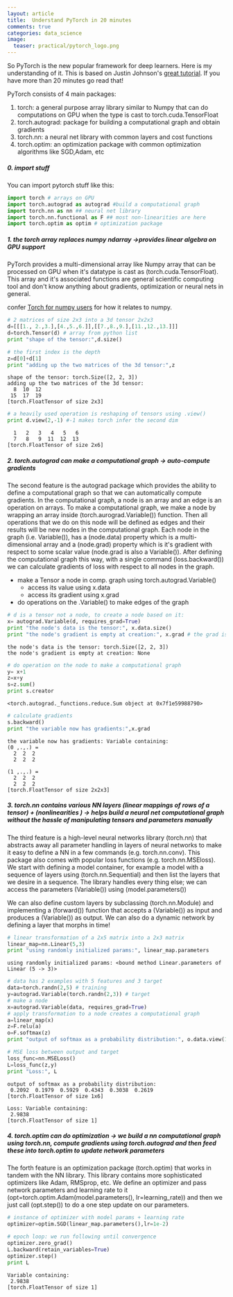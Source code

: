 ```yaml
---
layout: article
title:  Understand PyTorch in 20 minutes
comments: true
categories: data_science
image:
  teaser: practical/pytorch_logo.png
---
```


So PyTorch is the new popular framework for deep learners. Here is my understanding of it. This is based on Justin Johnson's [great tutorial](https://github.com/jcjohnson/pytorch-examples). If you have more than 20 minutes go read that!

PyTorch consists of 4 main packages:
1. torch: a general purpose array library similar to Numpy that can do computations on GPU when the type is cast to torch.cuda.TensorFloat
2. torch.autograd: package for building a computational graph and obtain gradients 
3. torch.nn: a neural net library with common layers and cost functions
4. torch.optim: an optimization package with common optimization algorithms like SGD,Adam, etc


##### 0. import stuff
You can import pytorch stuff like this:

```python
import torch # arrays on GPU
import torch.autograd as autograd #build a computational graph
import torch.nn as nn ## neural net library
import torch.nn.functional as F ## most non-linearities are here
import torch.optim as optim # optimization package

```


##### 1.  the torch array replaces numpy ndarray ->provides linear algebra on GPU support

PyTorch provides a multi-dimensional array like Numpy array that can be processed on GPU when it's datatype is cast as (torch.cuda.TensorFloat). This array and it's associated functions are general scientific computing tool and don't know anything about gradients, optimization or neural nets in general. 


confer [Torch for numpy users](https://github.com/torch/torch7/wiki/Torch-for-Numpy-users) for how it relates to numpy.


```python
# 2 matrices of size 2x3 into a 3d tensor 2x2x3
d=[[[1., 2.,3.],[4.,5.,6.]],[[7.,8.,9.],[11.,12.,13.]]]
d=torch.Tensor(d) # array from python list
print "shape of the tensor:",d.size()

# the first index is the depth
z=d[0]+d[1]
print "adding up the two matrices of the 3d tensor:",z
```

    shape of the tensor: torch.Size([2, 2, 3])
    adding up the two matrices of the 3d tensor: 
      8  10  12
     15  17  19
    [torch.FloatTensor of size 2x3]
    



```python
# a heavily used operation is reshaping of tensors using .view()
print d.view(2,-1) #-1 makes torch infer the second dim
```

    
      1   2   3   4   5   6
      7   8   9  11  12  13
    [torch.FloatTensor of size 2x6]
    


##### 2. torch.autograd can make a computational graph -> auto-compute gradients
The second feature is the autograd package which provides the ability to define a computational graph so that we can automatically compute gradients. In the computational graph, a node is an array and an edge is an operation on arrays. To make a computational graph, we make a node by wrapping an array inside (torch.aurograd.Variable()) function. Then all operations that we do on this node will be defined as edges and their results will be new nodes in the computational graph. Each node in the graph (i.e. Variable()), has a (node.data) property which is a multi-dimensional array and a (node.grad) property which is it's gradient with respect to some scalar value (node.grad is also a Variable()). After defining the computational graph this way, with a single command (loss.backward()) we can calculate gradients of loss with respect to all nodes in the graph. 


- make a Tensor a node in comp. graph using torch.autograd.Variable()
    + access its value using x.data
    + access its gradient using x.grad
- do operations on the .Variable() to make edges of the graph


```python
# d is a tensor not a node, to create a node based on it:
x= autograd.Variable(d, requires_grad=True)
print "the node's data is the tensor:", x.data.size()
print "the node's gradient is empty at creation:", x.grad # the grad is empty right now
```

    the node's data is the tensor: torch.Size([2, 2, 3])
    the node's gradient is empty at creation: None



```python
# do operation on the node to make a computational graph
y= x+1
z=x+y
s=z.sum()
print s.creator
```

    <torch.autograd._functions.reduce.Sum object at 0x7f1e59988790>



```python
# calculate gradients
s.backward()
print "the variable now has gradients:",x.grad
```

    the variable now has gradients: Variable containing:
    (0 ,.,.) = 
      2  2  2
      2  2  2
    
    (1 ,.,.) = 
      2  2  2
      2  2  2
    [torch.FloatTensor of size 2x2x3]
    


##### 3. torch.nn contains various NN layers (linear mappings of rows of a tensor) + (nonlinearities ) -> helps build a neural net computational graph without the hassle of manipulating tensors and parameters manually

The third feature is a high-level neural networks library (torch.nn) that abstracts away all parameter handling in layers of neural networks to make it easy to define a NN in a few commands (e.g. torch.nn.conv). This package also comes with popular loss functions (e.g. torch.nn.MSEloss). We start with defining a model container, for example a model with a sequence of layers using (torch.nn.Sequential) and then list the layers that we desire in a sequence. The library handles every thing else; we can access the parameters (Variable()) using (model.parameters()) 

We can also define custom layers by subclassing (torch.nn.Module) and implementing a (forward()) function that accepts a (Variable()) as input and produces a (Variable()) as output. We can also do a dynamic network by defining a layer that morphs in time!



```python
# linear transformation of a 2x5 matrix into a 2x3 matrix
linear_map=nn.Linear(5,3)
print "using randomly initialized params:", linear_map.parameters
```

    using randomly initialized params: <bound method Linear.parameters of Linear (5 -> 3)>



```python
# data has 2 examples with 5 features and 3 target
data=torch.randn(2,5) # training
y=autograd.Variable(torch.randn(2,3)) # target
# make a node
x=autograd.Variable(data, requires_grad=True)
# apply transformation to a node creates a computational graph
a=linear_map(x)
z=F.relu(a)
o=F.softmax(z)
print "output of softmax as a probability distribution:", o.data.view(1,-1)

# MSE loss between output and target
loss_func=nn.MSELoss()
L=loss_func(z,y)
print "Loss:", L
```

    output of softmax as a probability distribution: 
     0.2092  0.1979  0.5929  0.4343  0.3038  0.2619
    [torch.FloatTensor of size 1x6]
    
    Loss: Variable containing:
     2.9838
    [torch.FloatTensor of size 1]
    


##### 4. torch.optim can do optimization -> we build a nn computational graph using torch.nn, compute gradients using torch.autograd and then feed these into torch.optim to update network parameters

The forth feature is an optimization package (torch.optim) that works in tandem with the NN library. This library contains more sophisticated optimizers like Adam, RMSprop, etc. We define an optimizer and pass network parameters and learning rate to it (opt=torch.optim.Adam(model.parameters(), lr=learning_rate)) and then we just call (opt.step()) to do a one step update on our parameters. 


```python
# instance of optimizer with model params + learning rate
optimizer=optim.SGD(linear_map.parameters(),lr=1e-2)

# epoch loop: we run following until convergence
optimizer.zero_grad()
L.backward(retain_variables=True)
optimizer.step()
print L
```

    Variable containing:
     2.9838
    [torch.FloatTensor of size 1]
    


